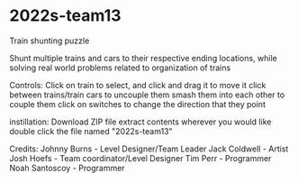 # 2022s-team13
Train shunting puzzle

Shunt multiple trains and cars to their respective ending locations, while solving real world problems related to organization of trains

Controls:
  Click on train to select, and click and drag it to move it
  click between trains/train cars to uncouple them
  smash them into each other to couple them
  click on switches to change the direction that they point
  
instillation:
  Download ZIP file
  extract contents wherever you would like
  double click the file named "2022s-team13"

Credits:
Johnny Burns - Level Designer/Team Leader
Jack Coldwell - Artist
Josh Hoefs - Team coordinator/Level Designer
Tim Perr - Programmer
Noah Santoscoy - Programmer
